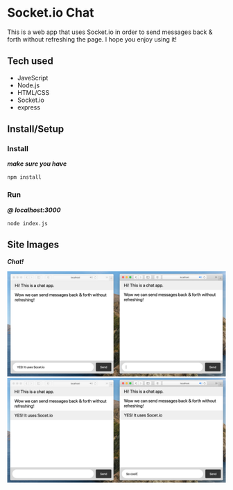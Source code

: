 # Socket.io Chat
This is a web app that uses Socket.io in order to send messages back & forth without refreshing the page. I hope you enjoy using it!


## Tech used
- JaveScript
- Node.js
- HTML/CSS
- Socket.io
- express


## Install/Setup

### Install
***make sure you have***
```
npm install
```

### Run
***@ localhost:3000***
```
node index.js
```

## Site Images

***Chat!***

<img alt="Image of chat going back & forth starting with 'Hi, This is a chat app' from the first user then 'Wow we can send messages back & forth without refreshing!' from the second user & finally the first users is typing in the message area 'Yes! It uses Socket.io'." src="https://raw.githubusercontent.com/LWRGitHub/socket-io-chat/main/img/chat1.png" />

<img alt="Image of chat going back & forth starting with 'Hi, This is a chat app' from the first user then 'Wow we can send messages back & forth without refreshing!' from the second user then 'Yes! It uses Socket.io' from the first user & finally in the message area the second user is typing 'So cool!'" src="https://raw.githubusercontent.com/LWRGitHub/socket-io-chat/main/img/chat2.png" />
